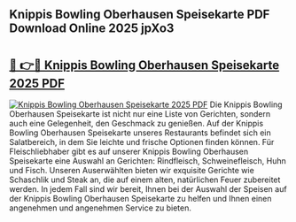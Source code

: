 ## Knippis Bowling Oberhausen Speisekarte PDF Download Online 2025 jpXo3

# <h2><a href="http://gc6xkp.nevu.top/?p=Knippis+Bowling+Oberhausen+Speisekarte">🔗 👉🔴 Knippis Bowling Oberhausen Speisekarte 2025 PDF</a></h2>

[![Knippis Bowling Oberhausen Speisekarte 2025 PDF](https://i.imgur.com/dBaPXMq.png)](http://gc6xkp.nevu.top/?p=Knippis+Bowling+Oberhausen+Speisekarte)
Die Knippis Bowling Oberhausen Speisekarte ist nicht nur eine Liste von Gerichten, sondern auch eine Gelegenheit, den Geschmack zu genießen. Auf der Knippis Bowling Oberhausen Speisekarte unseres Restaurants befindet sich ein Salatbereich, in dem Sie leichte und frische Optionen finden können. Für Fleischliebhaber gibt es auf unserer Knippis Bowling Oberhausen Speisekarte eine Auswahl an Gerichten: Rindfleisch, Schweinefleisch, Huhn und Fisch. Unseren Auserwählten bieten wir exquisite Gerichte wie Schaschlik und Steak an, die auf einem alten, natürlichen Feuer zubereitet werden. In jedem Fall sind wir bereit, Ihnen bei der Auswahl der Speisen auf der Knippis Bowling Oberhausen Speisekarte zu helfen und Ihnen einen angenehmen und angenehmen Service zu bieten.
